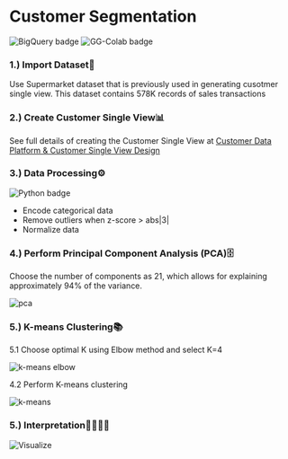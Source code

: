 # Customer Segmentation
![BigQuery badge](https://img.shields.io/badge/-BigQuery--Colab-blue.svg) 
![GG-Colab badge](https://img.shields.io/badge/-Google--Colab-blue.svg) 

### 1.) Import Dataset:open_file_folder:
Use Supermarket dataset that is previously used in generating cusotmer single view. This dataset contains 578K records of sales transactions

### 2.) Create Customer Single View:bar_chart:
See full details of creating the Customer Single View at [Customer Data Platform & Customer Single View Design](https://github.com/JamjureeK/MADT8101-Customer-Analytics/tree/41d322e452e9e9e00917b749b96a06de5ac8d5f5/%2301%20Customer%20Data%20Platfrom%20%26%20Customer%20Single%20View%20Design)

### 3.) Data Processing:gear:
![Python badge](https://img.shields.io/badge/-Python-green.svg)
- Encode categorical data
- Remove outliers when z-score > abs|3|
- Normalize data

### 4.) Perform Principal Component Analysis (PCA):file_cabinet:
Choose the number of components as 21, which allows for explaining approximately 94% of the variance.

![pca](https://github.com/JamjureeK/MADT8101-Customer-Analytics/assets/142724038/33d87561-ef42-411b-a2be-5bcd9c4cf32d)

### 5.) K-means Clustering:books:
5.1 Choose optimal K using Elbow method and select K=4

![k-means elbow](https://github.com/JamjureeK/MADT8101-Customer-Analytics/assets/142724038/ce243f0f-fbc3-42d8-96ce-7640a19b37d3)

4.2 Perform K-means clustering

![k-means](https://github.com/JamjureeK/MADT8101-Customer-Analytics/assets/142724038/f7808ae8-1337-41b2-a4d0-7992ddc286b0)

### 5.) Interpretation:family_man_woman_girl_boy:

![Visualize](https://github.com/JamjureeK/MADT8101-Customer-Analytics/assets/142724038/70c4aba8-725c-42a0-87cb-7196177d3b17)

